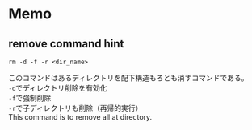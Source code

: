# Memo


## remove command hint
```console
rm -d -f -r <dir_name>
```
このコマンドはあるディレクトリを配下構造もろとも消すコマンドである。  
`-d`でディレクトリ削除を有効化  
`-f`で強制削除  
`-r`で子ディレクトリも削除（再帰的実行）  
This command is to remove all at directory.
